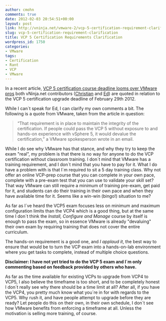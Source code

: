 ```yaml
---
author: cmohn
comments: true
date: 2012-02-03 20:54:51+00:00
layout: post
link: http://vninja.net/vmware-2/vcp-5-certification-requirement-clarification/
slug: vcp-5-certification-requirement-clarification
title: VCP 5 Certification Requirements Clarification
wordpress_id: 1750
categories:
- VMware
tags:
- Certification
- Rant
- VCP
- VMware
---
```


In a recent article, [VCP 5 certification course deadline looms over VMware pros](http://searchservervirtualization.techtarget.com/news/2240114790/VCP-5-certification-course-deadline-looms-over-VMware-pros) both vNinja.net contributors ([Christian](http://vninja.net/about/christian-mohn/) and [Ed](http://vninja.net/about/ed-czerwin/)) are quoted in relation to the VCP 5 certification upgrade deadline of February 29th 2012.

While I can´t speak for Ed, I can clarify my own comments a bit. The following is a quote from VMware, taken from the article in question:


<blockquote>“That requirement is in place to maintain the integrity of the certification. If people could pass the VCP 5 without exposure to and hands-on experience with vSphere 5, it would devalue the certification,” a VMware spokesperson wrote in an email.</blockquote>


While I do see why VMware has that stance, and why they try to keep the exam "real", my problem is that there is no way for anyone to do the VCP certification without classroom training. I don´t mind that VMware has a training requirement, and I don´t mind that you have to pay for it. What I do have a problem with is that I´m required to sit a 5 day training class. Why not offer an online VCP-prep course that you can complete in your own pace, complete with a pre-exam test that you can use to validate your skill set? That way VMware can still require a minimum of training pre-exam, get paid for it, and students can do their training in their own pace and when they have available time for it. Seems like a win-win (bingo!) situation to me?

As far as I´ve heard the VCP5 exam focuses less on minimum and maximum configuration limits than the VCP4 which is a good thing, but at the same time I don´t think the _Install, Configure and Manage_ course by itself is enough to pass the exam, so in essence VMware is already "devaluing" their own exam by requiring training that does not cover the entire curriculum.

The hands-on requirement is a good one, and _I applaud it_, the best way to ensure that would be to turn the VCP exam into a hands-on-lab environment where you get tasks to complete, instead of multiple choice questions.

**Disclaimer: I have not yet tried to do the VCP 5 exam and I´m only commenting based on feedback provided by others who have.**

As far as the time available for existing VCPs to upgrade from VCP4 to VCP5, I also believe the timeframe is too short, and to be completely honest I don´t really see why there should be a time limit at all? After all, if you have the VCP4, you pretty much know what you´re in for with regards to the VCP5. Why rush it, and have people attempt to upgrade before they are ready? Let people do this on their own, in their own schedule, I don´t see how VMware benefits from enforcing a timeframe at all. Unless the motivation is selling more training, of course.
